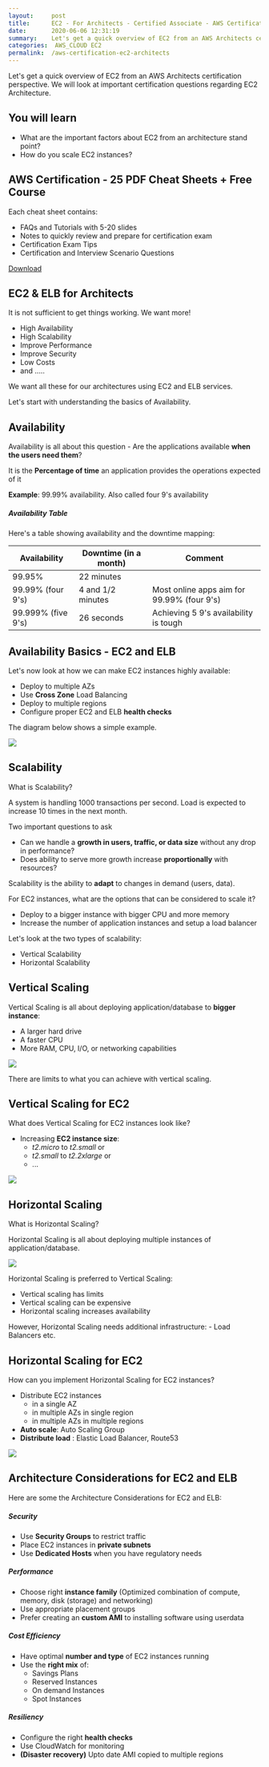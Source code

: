 ```yaml
---
layout:     post
title:      EC2 - For Architects - Certified Associate - AWS Certification
date:       2020-06-06 12:31:19
summary:    Let's get a quick overview of EC2 from an AWS Architects certification perspective. We will look at important certification questions regarding EC2 Architecture. 
categories:  AWS_CLOUD EC2
permalink:  /aws-certification-ec2-architects
---
```


Let's get a quick overview of EC2 from an AWS Architects certification perspective. We will look at important certification questions regarding EC2 Architecture. 

## You will learn
- What are the important factors about EC2 from an architecture stand point?
- How do you scale EC2 instances?

## AWS Certification - 25 PDF Cheat Sheets + Free Course

Each cheat sheet contains:
- FAQs and Tutorials with 5-20 slides
- Notes to quickly review and prepare for certification exam
- Certification Exam Tips
- Certification and Interview Scenario Questions

<div>
 <a href="https://links.in28minutes.com/cloud-in28minutes-teachable-free-link" target="_blank" class="button instagram">Download</a>
</div>


## EC2 & ELB for Architects

It is not sufficient to get things working. We want more!

- High Availability
- High Scalability
- Improve Performance
- Improve Security
- Low Costs
- and .....

We want all these for our architectures using EC2 and ELB services.

Let's start with understanding the basics of Availability.

## Availability

Availability is all about this question - Are the applications available **when the users need them**?

It is the **Percentage of time** an application provides the operations expected of it

**Example**: 99.99% availability. Also called four 9's availability

##### Availability Table

Here's a table showing availability and the downtime mapping:

| Availability | Downtime (in a month)  | Comment |
|--|--|--|
| 99.95% | 22 minutes||
| 99.99% (four 9's)| 4 and 1/2 minutes | Most online apps aim for 99.99% (four 9's)|
| 99.999% (five 9's) | 26 seconds| Achieving 5 9's availability is tough|

## Availability Basics - EC2 and ELB

Let's now look at how we can make EC2 instances highly available:
- Deploy to multiple AZs
- Use **Cross Zone** Load Balancing
- Deploy to multiple regions
- Configure proper EC2 and ELB **health checks**

The diagram below shows a simple example.

![](/images/aws/ec2/3-elb-crosszone-lb.png)


## Scalability

What is Scalability?

A system is handling 1000 transactions per second. Load is expected to increase 10 times in the next month. 

Two important questions to ask
- Can we handle a **growth in users, traffic, or data size** without any drop in performance?
- Does ability to serve more growth increase **proportionally** with resources?

Scalability is the ability to **adapt** to changes in demand (users, data).

For EC2 instances, what are the options that can be considered to scale it?
- Deploy to a bigger instance with bigger CPU and more memory
- Increase the number of application instances and setup a load balancer

Let's look at the two types of scalability:
- Vertical Scalability
- Horizontal Scalability

## Vertical Scaling

Vertical Scaling is all about deploying application/database to **bigger instance**: 
- A larger hard drive 
- A faster CPU
- More RAM, CPU, I/O, or networking capabilities

![](/images/vertical-scaling.png) 

There are limits to what you can achieve with vertical scaling.

## Vertical Scaling for EC2

What does Vertical Scaling for EC2 instances look like?
- Increasing **EC2 instance size**:
	- *t2.micro* to *t2.small* or 
	- *t2.small* to *t2.2xlarge* or 
	-  ...

![](/images/aws/ec2-vertical-scaling.png) 

## Horizontal Scaling

What is Horizontal Scaling?

Horizontal Scaling is all about deploying multiple instances of application/database.

![](/images/horizontal-scaling.png) 

Horizontal Scaling is preferred to Vertical Scaling:
- Vertical scaling has limits
- Vertical scaling can be expensive
- Horizontal scaling increases availability

However, Horizontal Scaling needs additional infrastructure:
	- Load Balancers etc.

## Horizontal Scaling for EC2
How can you implement Horizontal Scaling for EC2 instances?
- Distribute EC2 instances 
	- in a single AZ
	- in multiple AZs in single region
	- in multiple AZs in multiple regions
- **Auto scale**: Auto Scaling Group
- **Distribute load** : Elastic Load Balancer, Route53

![](/images/aws/ec2/3-elb-crosszone-lb.png)

## Architecture Considerations for EC2 and ELB

Here are some the Architecture Considerations for EC2 and ELB:

##### Security
- Use **Security Groups** to restrict traffic
- Place EC2 instances in **private subnets**
- Use **Dedicated Hosts** when you have regulatory needs

##### Performance
- Choose right **instance family** (Optimized combination of compute, memory, disk (storage) and networking)
- Use appropriate placement groups
- Prefer creating an **custom AMI** to installing software using userdata

##### Cost Efficiency
- Have optimal **number and type** of EC2 instances running
- Use the **right mix** of:
	- Savings Plans
	- Reserved Instances
	- On demand Instances
	- Spot Instances

##### Resiliency
- Configure the right **health checks**
- Use CloudWatch for monitoring
- **(Disaster recovery)** Upto date AMI copied to multiple regions